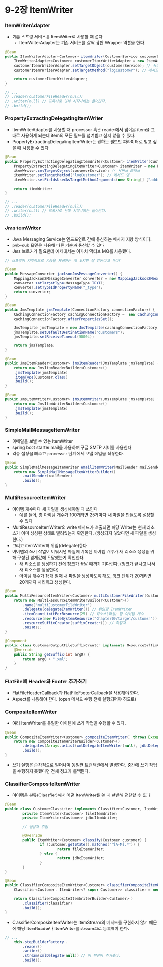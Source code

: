# 9-2장 ItemWriter

### ItemWriterAdapter

- 기존 스프링 서비스를 ItemWriter로 사용할 때 쓴다.
    - ItemWriterAdapter는 기존 서비스를 살짝 감싼 Wrapper 역할을 한다

```java
@Bean
public ItemWriterAdapter<Customer> itemWriter(CustomerService customerService) {
	ItemWriterAdapter<Customer> customerItemrWriterAdapter = new ItemWriterAdapter<>();
	customerItemrWriterAdapter.setTargetObject(customerService); // 서비스 클래스
	customerItemrWriterAdapter.setTargetMethod("logCustomer"); // 메서드 명

	return customerItemrWriterAdapter;
}

// ...
// .reader(customerFileReader(null))
// .writer(null) // 프록시로 인해 시작시에는 들어간다.
// .build();
```

### PropertyExtractingDelegatingItemWriter

- ItemWriterAdapter를 사용할 때 processor 혹은 reader에서 넘어온 item을 그대로 사용하게 되는데 item의 모든 필드를 넘겨받고 싶지 않을 수 있다.
- PropertyExtractingDelegatingItemWriter는 원하는 필드만 파라미터로 받고 싶을 때 사용할 수 있다.

```java
@Bean
public PropertyExtractingDelegatingItemWriter<Customer> itemWriter(CustomerService customerService) {
	PropertyExtractingDelegatingItemWriter<Customer> itemWriter = new PropertyExtractingDelegatingItemWriter<>();
	itemWriter.setTargetObject(customerService); // 서비스 클래스
	itemWriter.setTargetMethod("logCustomer"); // 메서드 명
	itemWriter.setFieldsUsedAsTargetMethodArguments(new String[] {"address", "city", "state", "zip"});

	return itemWriter;
}

// ...
// .reader(customerFileReader(null))
// .writer(null) // 프록시로 인해 시작시에는 들어간다.
// .build();
```

### JmsItemWriter

- Java Messaging Service는 엔드포인트 간에 통신하는 메시지 지향 방식이다.
- pub-sub 모델을 사용해 다른 기술과 통신할 수 있다
- Jms 브로커가 필요한데 예제에서는 아파치 액티브 MQ를 사용했다.

```java
// 스프링이 자체적으로 기능을 제공하는 게 있지만 잘 안된다고 한다?

@Bean
public MessageConverter jacksonJmsMessageConverter() {
	MappingJackson2MessageConverter converter = new MappingJackson2MessageConverter();
	converter.setTargetType(MessageType.TEXT);
	converter.setTypeIdPropertyName("_type");
	return converter;
}

@Bean
public JmsTemplate jmsTemplate(ConnectionFactory connectionFactory) {
	CachingConnectionFactory cachingConnectionFactory =  new CachingConnectionFactory(connectionFactory);
	cachingConnectionFactory.afterPropertiesSet();

	JmsTemplate jmsTemplate = new JmsTemplate(cachingConnectionFactory);
	jmsTemplate.setDefaultDestinationName("customers");
	jmsTemplate.setReceiveTimeout(5000L);

	return jmsTemplate;
}

@Bean
public JmsItemReader<Customer> jmsItemReader(JmsTemplate jmsTemplate) {
	return new JmsItemReaderBuilder<Customer>()
	.jmsTemplate(jmsTemplate)
	.itemType(Customer.class)
	.build();
}

@Bean
public JmsItemWriter<Customer> jmsItemWriter(JmsTemplate jmsTemplate) {
	return new JmsItemWriterBuilder<Customer>()
	.jmsTemplate(jmsTemplate)
	.build();
}
```

### SimpleMailMessageItemWriter

- 이메일을 보낼 수 있는 ItemWriter
- spring boot starter mail을 사용하며 구글 SMTP 서버를 사용한다
- 각종 설정을 해주고 processor 단계에서 보낼 메일을 작성한다.

```java
@Bean
public SimpleMailMessageItemWriter emailItemWriter(MailSender mailSender) {
	return new SimpleMailMessageItemWriterBuilder()
		.mailSender(mailSender)
		.build();
}
```

### MultiResourceItemWriter

- 아이템 개수마다 새 파일을 생성해야될 때 쓰인다.
    - 예를 들어, 총 아이템 개수가 100개라면 25개마다 새 파일을 만들도록 설정할 수 있다.
- MultiResourceItemWriter의 write 메서드가 호출되면 해당 Writer는 현재 리소스가 이미 생성된 상태로 열려있는지 확인한다. (생성되지 않았다면 새 파일을 생성한다.)
- 그리고 itemWriter에 위임(delegate)한다
- 아이템의 쓰기 작업이 이뤄지면 파일에 기록된 아이템 개수가 새 리소스 생성을 위해 구성된 임계값에 도달했는지 확인한다.
    - 새 리소스를 생성하기 전에 청크가 끝날 때까지 기다린다. (청크가 끝나고 나서 새 리소스를 생성한다)
    - 아이템 개수가 15개 일때 새 파일을 생성하도록 해도, 청크 단위가 20개라면 20개까지 처리하고 생성한다.

```java
@Bean
public MultiResourceItemWriter<Customer> multiCustomerFileWriter(CustomerOutputFileSuffixCreator suffixCreator) throws Exception {
	return new MultiResourceItemWriterBuilder<Customer>()
		.name("multiCustomerFileWriter")
		.delegate(delegateItemWriter()) // 위임할 ItemWriter
		.itemCountLimitPerResource(25) // 리소스(파일) 당 아이템 개수
		.resource(new FileSystemResource("Chapter09/target/customer")) // 리소스 경로
		.resourceSuffixCreator(suffixCreator()) // 확장자
		.build();
}

@Component
public class CustomerOutputFileSuffixCreator implements ResourceSuffixCreator {
	@Override
	public String getSuffix(int arg0) {
		return arg0 + ".xml";
	}
}
```

### FlatFile에 Header와 Footer 추가하기

- FlatFileHeaderCallback과 FlatFileFooterCallback을 사용해야 한다.
- Aspect를 사용해야 한다. (open 메서드 수행 전에 실행되어야 하므로)

### CompositeItemWriter

- 여러 ItemWriter를 동일한 아이템에 쓰기 작업을 수행할 수 있다.

```java
@Bean
public CompositeItemWriter<Customer> compositeItemWriter() throws Exception {
	return new CompositeItemWriterBuilder<Customer>()
		.delegates(Arrays.asList(xmlDelegateItemWriter(null), jdbcDelegateItemWriter(null)))
		.build();
}
```

- 쓰기 실행은 순차적으로 일어나며 동일한 트랜잭션에서 발생한다. 중간에 쓰기 작업을 수행하지 못했다면 전체 청크가 롤백된다.

### ClassifierCompositeItemWriter

- 아이템을 분류(Classfier)해서 어떤 ItemWriter를 쓸 지 판별해 전달할 수 있다

```java
@Bean
public class CustomerClassifier implements Classifier<Customer, ItemWriter<? Super Customer>> {
		private ItemWriter<Customer> fileItemWriter;
		private ItemWriter<Customer> jdbcItemWriter;

		// 생성자 주입

		@Override
		public ItemWriter<Customer> classify(Customer customer) {
				if (customer.getState().matches("^[A-M].*")) {
						return fileItemWriter;
				} else {
						return jdbcItemWriter;
				}
		}
}

@Bean
public ClassifierCompositeItemWriter<Customer> classifierCompositeItemWriter() throws Exception {
	Classifier<Customer, ItemWriter<? super Customer>> classifier = new CustomerClassifier(xmlDelegate(null), jdbcDelegate(null));
	
	return ClassifierCompositeItemWriterBuilder<Customer>()
		.classifier(classifier)
		.build();
}
```

- ClassifierCompositeItemWriter는 ItemStream의 메서드를 구현하지 않기 때문에 해당 ItemReader나 ItemWriter를 stream으로 등록해야 한다.

```java
// ...
	this.stepBuilderFactory..
		.reader()
		.writer()
		.stream(xmlDelegate(null)) // 이 부분이 추가됐다.
		.build();
```
